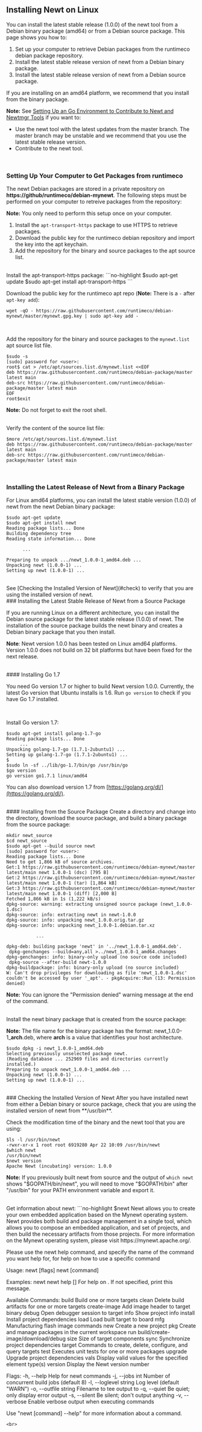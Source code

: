 ## Installing Newt on Linux

You can install the latest stable release (1.0.0) of the newt tool from a Debian binary package (amd64) or from a Debian source package. This page shows you how to:

1. Set up your computer to retrieve Debian packages from the runtimeco debian package repository.
2. Install the latest stable release version of newt from a Debian binary package. 
3. Install the latest stable release version of newt from a Debian source package.

If you are installing on an amd64 platform, we recommend that you install from the binary package.

**Note:** See [Setting Up an Go Environment to Contribute to Newt and Newtmgr Tools](/faq/go_env) if you want to:  

* Use the newt tool with the latest updates from the master branch. The master branch may be unstable and we recommend that you use the latest stable release version.
* Contribute to the newt tool. 

<br>

### Setting Up Your Computer to Get Packages from runtimeco 
The newt Debian packages are stored in a private repository on **https://github/runtimeco/debian-mynewt**.  The following steps must be performed on your computer to retreive packages from the repository:

**Note:** You only need to perform this setup once on your computer.

1. Install the `apt-transport-https` package to use HTTPS to retrieve packages. 
2. Download the public key for the runtimeco debian repository and import the key into the apt keychain.
3. Add the repository for the binary and source packages to the apt source list.


<br>
Install the apt-transport-https package:
```no-highlight
$sudo apt-get update
$sudo apt-get install apt-transport-https
```
<br>


Download the public key for the runtimeco apt repo (**Note:** There is  a `-` after  `apt-key add`):

```no-highlight
wget -qO - https://raw.githubusercontent.com/runtimeco/debian-mynewt/master/mynewt.gpg.key | sudo apt-key add -
```
<br>

Add the repository for the binary and source packages to the `mynewt.list` apt source list file.

```no-highlight
$sudo -s
[sudo] password for <user>:
root$ cat > /etc/apt/sources.list.d/mynewt.list <<EOF
deb https://raw.githubusercontent.com/runtimeco/debian-package/master latest main
deb-src https://raw.githubusercontent.com/runtimeco/debian-package/master latest main
EOF
root$exit
```
**Note:** Do not forget to exit the root shell.

<br>
Verify the content of the source list file:

```no-highlight
$more /etc/apt/sources.list.d/mynewt.list
deb https://raw.githubusercontent.com/runtimeco/debian-package/master latest main
deb-src https://raw.githubusercontent.com/runtimeco/debian-package/master latest main
```
<br> 

### Installing the Latest Release of Newt from a Binary Package 

For Linux amd64 platforms, you can install the latest stable version (1.0.0) of newt from the newt Debian binary package:

```no-highlight
$sudo apt-get update
$sudo apt-get install newt
Reading package lists... Done
Building dependency tree       
Reading state information... Done

      ...

Preparing to unpack .../newt_1.0.0-1_amd64.deb ...
Unpacking newt (1.0.0-1) ...
Setting up newt (1.0.0-1) ...
```
<br>
See [Checking the Installed Version of Newt](#check) to verify that you are using the installed version of newt.

<br>
### Installing the Latest Stable Release of Newt from a Source Package 

If you are running Linux on a different architecture, you can install the Debian source package for the latest stable release (1.0.0) of newt. The installation of the source package builds the newt binary and creates a Debian binary package that you then install.

**Note**: Newt version 1.0.0 has been tested on Linux amd64 platforms. Version 1.0.0 does not build on 32 bit platforms but have been fixed for the next release.

<br>
#### Installing Go 1.7 

You need Go version 1.7 or higher to build Newt version 1.0.0.  Currently, the latest Go version that Ubuntu installs is 1.6.  Run `go version` to check if you have Go 1.7 installed. 

<br>

Install Go version 1.7:

```no-highlight
$sudo apt-get install golang-1.7-go
Reading package lists... Done
     ...
Unpacking golang-1.7-go (1.7.1-2ubuntu1) ...
Setting up golang-1.7-go (1.7.1-2ubuntu1) ...
$
$sudo ln -sf ../lib/go-1.7/bin/go /usr/bin/go
$go version
go version go1.7.1 linux/amd64
```
You can also download version 1.7 from [https://golang.org/dl/](https://golang.org/dl/). 

<br>
#### Installing from the Source Package
Create a directory and change into the directory, download the source package, and build a binary package from the source package:

```no-highlight
mkdir newt_source
$cd newt_source
$sudo apt-get --build source newt
[sudo] password for <user>: 
Reading package lists... Done
Need to get 1,866 kB of source archives.
Get:1 https://raw.githubusercontent.com/runtimeco/debian-mynewt/master latest/main newt 1.0.0-1 (dsc) [795 B]
Get:2 https://raw.githubusercontent.com/runtimeco/debian-mynewt/master latest/main newt 1.0.0-1 (tar) [1,864 kB]
Get:3 https://raw.githubusercontent.com/runtimeco/debian-mynewt/master latest/main newt 1.0.0-1 (diff) [2,000 B]
Fetched 1,866 kB in 1s (1,222 kB/s)
dpkg-source: warning: extracting unsigned source package (newt_1.0.0-1.dsc)
dpkg-source: info: extracting newt in newt-1.0.0
dpkg-source: info: unpacking newt_1.0.0.orig.tar.gz
dpkg-source: info: unpacking newt_1.0.0-1.debian.tar.xz

           ...

dpkg-deb: building package 'newt' in '../newt_1.0.0-1_amd64.deb'.
 dpkg-genchanges --build=any,all >../newt_1.0.0-1_amd64.changes
dpkg-genchanges: info: binary-only upload (no source code included)
 dpkg-source --after-build newt-1.0.0
dpkg-buildpackage: info: binary-only upload (no source included)
W: Can't drop privileges for downloading as file 'newt_1.0.0-1.dsc' couldn't be accessed by user '_apt'. - pkgAcquire::Run (13: Permission denied)
```
**Note:** You can ignore the "Permission denied" warning message at the end of the command.

<br>
Install the newt binary package that is created from the source package:

**Note:** The file name for the binary package has the format: newt_1.0.0-1_**arch**.deb,  where **arch** is a value that identifies your host architecture.  

```no-highlight
$sudo dpkg -i newt_1.0.0-1_amd64.deb 
Selecting previously unselected package newt.
(Reading database ... 252969 files and directories currently installed.)
Preparing to unpack newt_1.0.0-1_amd64.deb ...
Unpacking newt (1.0.0-1) ...
Setting up newt (1.0.0-1) ...
```
<br>
###<a name="check"></a> Checking the Installed Version of Newt
After you have installed newt from either a Debian binary or source package, check that you are using the installed version of newt from **/usr/bin**. 

Check the modification time of the binary and the newt tool that you are using:

```no-highlight
$ls -l /usr/bin/newt
-rwxr-xr-x 1 root root 6919280 Apr 22 10:09 /usr/bin/newt
$which newt
/usr/bin/newt
$newt version
Apache Newt (incubating) version: 1.0.0
```

**Note:** If you previously built newt from source and the output of `which newt` shows "$GOPATH/bin/newt", you will need to move "$GOPATH/bin" after "/usr/bin" for your PATH environment variable and export it. 

<br>
Get information about newt:
```no-highlight
$newt
Newt allows you to create your own embedded application based on the Mynewt
operating system. Newt provides both build and package management in a single
tool, which allows you to compose an embedded application, and set of
projects, and then build the necessary artifacts from those projects. For more
information on the Mynewt operating system, please visit
https://mynewt.apache.org/.

Please use the newt help command, and specify the name of the command you want
help for, for help on how to use a specific command

Usage:
  newt [flags]
  newt [command]

Examples:
  newt
  newt help [<command-name>]
    For help on <command-name>.  If not specified, print this message.

Available Commands:
  build        Build one or more targets
  clean        Delete build artifacts for one or more targets
  create-image Add image header to target binary
  debug        Open debugger session to target
  info         Show project info
  install      Install project dependencies
  load         Load built target to board
  mfg          Manufacturing flash image commands
  new          Create a new project
  pkg          Create and manage packages in the current workspace
  run          build/create-image/download/debug <target>
  size         Size of target components
  sync         Synchronize project dependencies
  target       Commands to create, delete, configure, and query targets
  test         Executes unit tests for one or more packages
  upgrade      Upgrade project dependencies
  vals         Display valid values for the specified element type(s)
  version      Display the Newt version number

Flags:
  -h, --help              Help for newt commands
  -j, --jobs int          Number of concurrent build jobs (default 8)
  -l, --loglevel string   Log level (default "WARN")
  -o, --outfile string    Filename to tee output to
  -q, --quiet             Be quiet; only display error output
  -s, --silent            Be silent; don't output anything
  -v, --verbose           Enable verbose output when executing commands

Use "newt [command] --help" for more information about a command.
```
<br>
